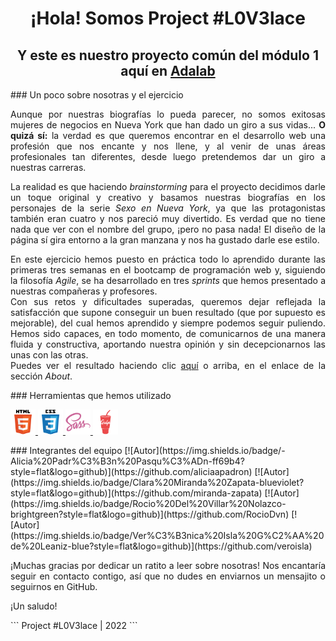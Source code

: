 <h1 align="center">¡Hola! Somos Project #L0V3lace</h1>
<h2 align="center">Y este es nuestro proyecto común del módulo 1 aquí en <a href="https://adalab.es/" target="_blank">Adalab</a></h2>
### Un poco sobre nosotras y el ejercicio
<p align="justify">
Aunque por nuestras biografías lo pueda parecer, no somos exitosas mujeres de negocios en Nueva York que han dado un giro a sus vidas... <b>O quizá sí:</b> la verdad es que queremos encontrar en el desarrollo web una profesión que nos encante y nos llene, y al venir de unas áreas profesionales tan diferentes, desde luego pretendemos dar un giro a nuestras carreras.
</p>
<p align="justify">
La realidad es que haciendo <i>brainstorming</i> para el proyecto decidimos darle un toque original y creativo y basamos nuestras biografías en los personajes de la serie <i>Sexo en Nueva York</i>, ya que las protagonistas también eran cuatro y nos pareció muy divertido. Es verdad que no tiene nada que ver con el nombre del grupo, ¡pero no pasa nada! El diseño de la página sí gira entorno a la gran manzana y nos ha gustado darle ese estilo.
</p>
<p align="justify">
En este ejercicio hemos puesto en práctica todo lo aprendido durante las primeras tres semanas en el bootcamp de programación web y, siguiendo la filosofía <i>Agile</i>, se ha desarrollado en tres <i>sprints</i> que hemos presentado a nuestras compañeras y profesores.<br/>
Con sus retos y dificultades superadas, queremos dejar reflejada la satisfacción que supone conseguir un buen resultado (que por supuesto es mejorable), del cual hemos aprendido y siempre podemos seguir puliendo. Hemos sido capaces, en todo momento, de comunicarnos de una manera fluida y constructiva, aportando nuestra opinión y sin decepcionarnos las unas con las otras.<br/>
Puedes ver el resultado haciendo clic <a href="http://beta.adalab.es/project-promo-p-module-1-team-5/" target="_blank">aquí</a> o arriba, en el enlace de la sección <i>About</i>.
</p>
### Herramientas que hemos utilizado
<p align="left">
<a href="https://www.w3.org/html/" target="_blank" rel="noreferrer"> <img src="https://raw.githubusercontent.com/devicons/devicon/master/icons/html5/html5-original-wordmark.svg" alt="html5" width="40" height="40"/> </a>
<a href="https://www.w3schools.com/css/" target="_blank" rel="noreferrer"> <img src="https://raw.githubusercontent.com/devicons/devicon/master/icons/css3/css3-original-wordmark.svg" alt="css3" width="40" height="40"/> </a> 
<a href="https://sass-lang.com" target="_blank" rel="noreferrer"> <img src="https://raw.githubusercontent.com/devicons/devicon/master/icons/sass/sass-original.svg" alt="sass" width="40" height="40"/> </a> 
<a href="https://gulpjs.com" target="_blank" rel="noreferrer"> <img src="https://raw.githubusercontent.com/devicons/devicon/master/icons/gulp/gulp-plain.svg" alt="gulp" width="40" height="40"/> </a>
</p>
### Integrantes del equipo
[![Autor](https://img.shields.io/badge/-Alicia%20Padr%C3%B3n%20Pasqu%C3%ADn-ff69b4?style=flat&logo=github)](https://github.com/aliciaapadron)
[![Autor](https://img.shields.io/badge/Clara%20Miranda%20Zapata-blueviolet?style=flat&logo=github)](https://github.com/miranda-zapata)
[![Autor](https://img.shields.io/badge/Rocio%20Del%20Villar%20Nolazco-brightgreen?style=flat&logo=github)](https://github.com/RocioDvn)
[![Autor](https://img.shields.io/badge/Ver%C3%B3nica%20Isla%20G%C2%AA%20de%20Leaniz-blue?style=flat&logo=github)](https://github.com/veroisla)

<p align="justify">
¡Muchas gracias por dedicar un ratito a leer sobre nosotras! Nos encantaría seguir en contacto contigo, así que no dudes en enviarnos un mensajito o seguirnos en GitHub.
</p>

<p align="justify">
¡Un saludo!
</p>
```
Project #L0V3lace | 2022
```

